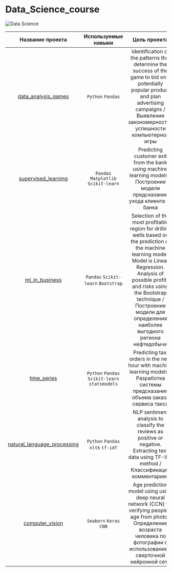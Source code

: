 # Data_Science_course

![Data Science](https://www.freeshows.ru/i/news/img20230213_000.jpg)

|      Название проекта      |      Используемые навыки    |  Цель проекта                |
| :--------------------:      | :---------------------:      |:---------------------------:|
| [data_analysis_games](https://github.com/natzhl/data_analysis_games) | `Python` `Pandas`  | Identification of the patterns that determine the success of the game to bid on a potentially popular product and plan advertising campaigns / Выявление закономерностей успешности компьютерной игры  |
| [supervised_learning](https://github.com/natzhl/supervised_learning) | `Pandas` `Matplotlib` `Scikit-learn`| Predicting customer exit from the bank using machine learning models / Построение модели предсказания ухода клиента из банка |
| [ml_in_business](https://github.com/natzhl/ml_in_business) | `Pandas` `Scikit-learn` `Bootstrap` | Selection of the most profitable region for drilling wells based on the prediction of the machine learning model. Model is Linear Regression. Analysis of possible profits and risks using the Bootstrap technique / Построение модели для определения наиболее выгодного региона нефтедобычи|
|[time_series](https://github.com/natzhl/time_series)     | `Python` `Pandas` `Scikit-learn` `statsmodels` | Predicting taxi orders in the next hour with machine learning models / Разработка системы предсказания объема заказа сервиса такси|
|[natural_language_processing](https://github.com/natzhl/Data_Science_course/tree/main/natural_language_processing)| `Python` `Pandas` `nltk` `tf-idf` | NLP sentiment analysis to classify the reviews as positive or negative. Extracting text data using TF-IDF method / Классификация комментариев |
|[computer_vision](https://github.com/natzhl/Data_Science_course/tree/main/computer_vision)| `Seaborn` `Keras` `CNN` | Age prediction model using using deep neural network (CCN) for verifying people's age from photo / Определение возраста человека по фотографии с использованием сверточной нейронной сети |
